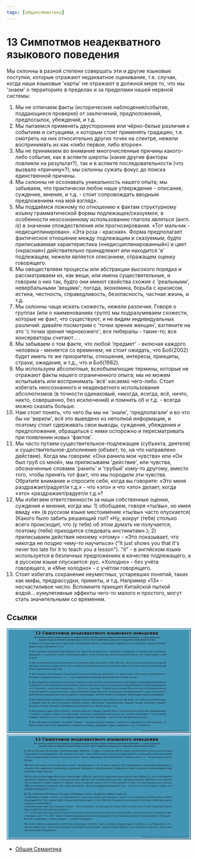 ```yaml
---
tags: [общаясемантика]
---
```

# 13 Симпотмов неадекватного языкового поведения

Мы склонны в разной степени совершать эти и другие языковые поступки, которые отражают недакватное оценивание, т.е. случаи, когда наши языковые 'карты' не отражают в должной мере то, что мы 'знаем' о территориях в пределах и за пределами нашей нервной системы:

1. Мы не отличаем факты (исторические наблюдения/события, поддающиеся проверке) от заключений, предположений, предпосылок, убеждений, и т.д.
2. Мы пытаемся применять двусторонние или чёрно-белые различия к событиям и ситуациям, к которым стоит применять градацию, т.е. смотреть на них относительно других точек на спектре, нежели воспринимать их как «либо первое, либо второе».
3. Мы не принимаем во внимание многочисленные причины какого-либо события, как в аспекте широты (какие другие факторы повлияли на результат?), так и в аспекте последовательности (что вызвало «причину»?); мы склонны сужать фокус до поиска единственной причины.
4. Мы склонны не осознавать уникальность нашего опыта; мы забываем, что практически любое наше утверждение - описание, суждение, мнение, и т.д. - стоит сопровождать вводным предложением «на мой взгляд».
5. Мы поддаёмся ложному по отношению к фактам структурному изъяну грамматической формы подлежащее/сказуемое, в особенности неосознанному использованию глагола *являться* (англ. *is*) в значении отождествления или прогнозирования. «Тот мальчик - недисциплинирован». «Эта роза - красная». Форма предполагает фактическое отношение между подлежащим и сказуемым, будто приписываемая характеристика («недисциплинированный») и цвет («красная») действительно принадлежит или находится 'в' подлежащем, нежели является описанием, отражащем оценку говорящего.
6. Мы овеществляем процессы или абстракции высокого порядка и рассматриваем их, как вещи, или имена существительные, и говорим о них так, будто они имеют свойства схожие с  'реальными', невербальными 'вещами'; погода, экономика, борьба с кризисом, истина, честность, справедливость, безопасность, частная жизнь, и т.д.
7. Мы склонны чаще искать схожесть, нежели различия. Говоря о группах (или о наименованиях групп) мы подразумеваем схожести, которые не факт, что существуют, и не видим индивидуальных различий: давайте посмотрим с 'точки зрения женщин', взгляните на это 'с точки зрения чернокожего'; все либералы - такие-то; все консерваторы считают... .
8. Мы забываем о том факте, что любой 'предмет' - включая каждого человека - меняется со временем; не стоит ожидать, что Боб(2002) будет иметь те же приоритеты, отношения, интересы, принципы, страхи, ожидания, и т.д., что и Боб(1982).
9. Мы используем абсолютные, всеобъемлющие термины, которые не отражают факты нашего ограниченного опыта; мы не можем испытывать или воспринимать 'всё' касаемо чего-либо. Стоит избегать неосознанного и неадекватного использования абсолютизмов (в точности одинаковый, никогда, всегда, всё, ничто, никто, совершенно, без исключений) и помнить об и *т.д.* - всегда можно сказать больше.
10. Нам стоит понять, что чего бы мы ни 'знали', 'предполагали' и во что бы ни 'верили', всё это выведено из неполной информации, и поэтому стоит сдерживать свои выводы, суждения, убеждения и предположения, обращаться с ними осторожно и пересматривать при появлении новых 'фактов'.
11. Мы часто путаем существительное-подлежащее (субъекта, деятеля) и существительное-дополнение (объект; то, на что направлено действие). Когда мы говорим: «Она ранила мои чувства» или «Он был груб со мной», мы приписываем 'действие', или чувства, обозначенные словами 'ранить' и 'грубый' кому-то другому, вместо того, чтобы принять тот факт, что мы породили эти чувства. Обратите внимание и спросите себя, когда вы говорите: «Это меня раздражает/радует/и т.д.» - что «это» и что «это» делает, когда «это» «раздражает/радует/и т.д.»?
12. Мы избегаем ответственности за наши собственные оценки, суждения и мнения, когда мы:
  1\) обобщаем, говоря «ты/вы», но имея ввиду «я» (в русском языке местоимение «ты/вы» часто опускается) (Какого было забить решающий гол? «Ну, вокруг (тебя) столько всего происходит, что (у тебя) об этом думать не получается, поэтому (тебе) приходится следовать инстинктам».);
  2\) приписываем действия некоему «этому» - «Это показывает, что никогда не поздно чему-то научиться» ("It just shows you that it's never too late for it to teach you a lesson"). "it" - в англйском языке используется в безличных предложениях в качестве подлежащего, а в русском языке опускается: рус. «Холодно» - без учёта говорящего, и «Мне холодно» -  с учётом говорящего.
13. Стоит избегать сохранения неуместных, устаревших понятий, таких как мифы, предрассудки, приметы, и т.д. Например «13» - несчастиливое число. Вспомните принцип Китайской пыткой водой... кумулятивные эффекты чего-то малого и простого, могут стать значительными со временем.

## Ссылки

![13 Симпотмов неадекватного языкового поведения](../assets/13_симптомов_неадекватного_языкового_поведения_01.png)
![13 Симпотмов неадекватного языкового поведения](../assets/13_симптомов_неадекватного_языкового_поведения_02.png)

* [Общая Семантика](%D0%9E%D0%B1%D1%89%D0%B0%D1%8F%20%D0%A1%D0%B5%D0%BC%D0%B0%D0%BD%D1%82%D0%B8%D0%BA%D0%B0.md)

